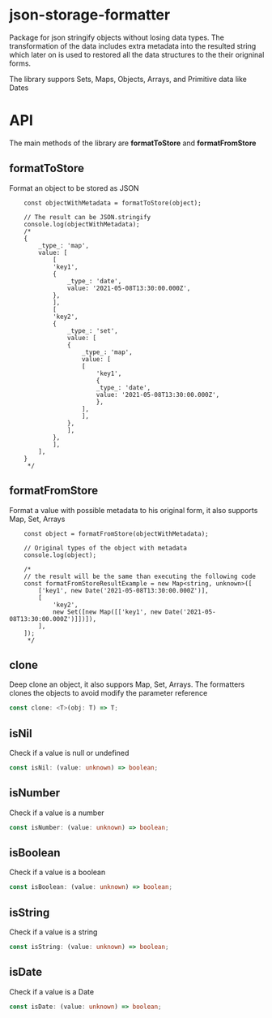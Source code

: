 # json-storage-formatter

Package for json stringify objects without losing data types. The transformation of the data includes extra metadata into the resulted string which later on is used to restored all the data structures to the their origninal forms.

The library suppors Sets, Maps, Objects, Arrays, and Primitive data like Dates

# API

The main methods of the library are **formatToStore** and **formatFromStore**

## formatToStore

Format an object to be stored as JSON

```TS
    const objectWithMetadata = formatToStore(object);

    // The result can be JSON.stringify
    console.log(objectWithMetadata);
    /*
    {
        _type_: 'map',
        value: [
            [
            'key1',
            {
                _type_: 'date',
                value: '2021-05-08T13:30:00.000Z',
            },
            ],
            [
            'key2',
            {
                _type_: 'set',
                value: [
                {
                    _type_: 'map',
                    value: [
                    [
                        'key1',
                        {
                        _type_: 'date',
                        value: '2021-05-08T13:30:00.000Z',
                        },
                    ],
                    ],
                },
                ],
            },
            ],
        ],
    }
     */

```

## formatFromStore

Format a value with possible metadata to his original form, it also supports Map, Set, Arrays

```TS
    const object = formatFromStore(objectWithMetadata);

    // Original types of the object with metadata
    console.log(object);

    /*
    // the result will be the same than executing the following code
    const formatFromStoreResultExample = new Map<string, unknown>([
        ['key1', new Date('2021-05-08T13:30:00.000Z')],
        [
            'key2',
            new Set([new Map([['key1', new Date('2021-05-08T13:30:00.000Z')]])]),
        ],
    ]);
     */
```

## clone

Deep clone an object, it also suppors Map, Set, Arrays.
The formatters clones the objects to avoid modify the parameter reference

```ts
const clone: <T>(obj: T) => T;
```

## isNil

Check if a value is null or undefined

```ts
const isNil: (value: unknown) => boolean;
```

## isNumber

Check if a value is a number

```ts
const isNumber: (value: unknown) => boolean;
```

## isBoolean

Check if a value is a boolean

```ts
const isBoolean: (value: unknown) => boolean;
```

## isString

Check if a value is a string

```ts
const isString: (value: unknown) => boolean;
```

## isDate

Check if a value is a Date

```ts
const isDate: (value: unknown) => boolean;
```

